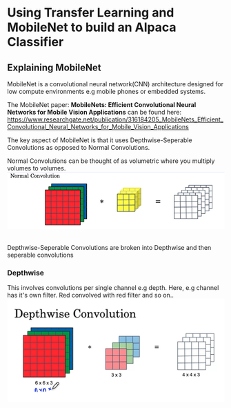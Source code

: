 # Using Transfer Learning and MobileNet to build an Alpaca Classifier

## Explaining MobileNet

MobileNet is a convolutional neural network(CNN) architecture designed for low compute environments
e.g mobile phones or embedded systems.

The MobileNet paper: <b>MobileNets: Efficient Convolutional Neural Networks for Mobile Vision Applications</b> can be found here: https://www.researchgate.net/publication/316184205_MobileNets_Efficient_Convolutional_Neural_Networks_for_Mobile_Vision_Applications

The key aspect of MobileNet is that it uses Depthwise-Seperable Convolutions as opposed to Normal Convolutions.

Normal Convolutions can be thought of as volumetric where you multiply volumes to volumes.
![Normal Convolution](images/Normal_Convolution.PNG)

<br>
Depthwise-Seperable Convolutions are broken into Depthwise and then seperable convolutions

### Depthwise
This involves convolutions per single channel e.g depth.
Here, e.g channel has it's own filter. Red convolved with red filter and so on..
![Depthwise Convolution](images/Depthwise.PNG)